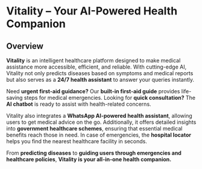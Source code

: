 

# **Vitality – Your AI-Powered Health Companion**  

## **Overview**  
**Vitality** is an intelligent healthcare platform designed to make medical assistance more accessible, efficient, and reliable. With cutting-edge AI, Vitality not only predicts diseases based on symptoms and medical reports but also serves as a **24/7 health assistant** to answer your queries instantly.  

Need **urgent first-aid guidance?** Our **built-in first-aid guide** provides life-saving steps for medical emergencies. Looking for **quick consultation?** The **AI chatbot** is ready to assist with health-related concerns.  

Vitality also integrates a **WhatsApp AI-powered health assistant**, allowing users to get medical advice on the go. Additionally, it offers detailed insights into **government healthcare schemes**, ensuring that essential medical benefits reach those in need. In case of emergencies, the **hospital locator** helps you find the nearest healthcare facility in seconds.  

From **predicting diseases** to **guiding users through emergencies and healthcare policies**, **Vitality is your all-in-one health companion.**  
